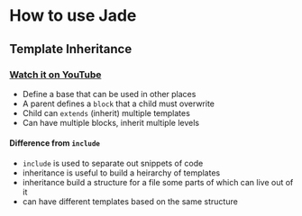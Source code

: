 How to use Jade
===============

## Template Inheritance

### [Watch it on YouTube](https://www.youtube.com/watch?v=pRKxdMjWPHA)

- Define a base that can be used in other places
- A parent defines a `block` that a child must overwrite
- Child can `extends` (inherit) multiple templates
- Can have multiple blocks, inherit multiple levels

#### Difference from `include`

- `include` is used to separate out snippets of code
- inheritance is useful to build a heirarchy of templates
- inheritance build a structure for a file some parts of which can live out of it
- can have different templates based on the same structure
